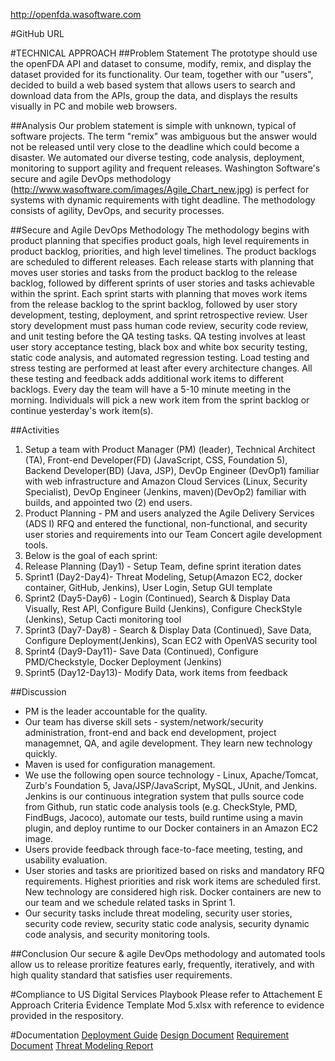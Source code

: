 http://openfda.wasoftware.com

#GitHub URL

#TECHNICAL APPROACH
##Problem Statement
   The prototype should use the openFDA API and dataset to consume, modify, remix, and display the dataset provided for its functionality. Our team, together with our "users", decided to build a web based system that allows users to search and download data from the APIs, group the data, and displays the results visually in PC and mobile web browsers. 

##Analysis
   Our problem statement is simple with unknown, typical of software projects. The term "remix" was ambiguous but the answer would not be released until very close to the deadline which could become a   disaster. We automated our diverse testing, code analysis, deployment, monitoring to support agility and frequent releases. Washington Software's secure and agile DevOps methodology (http://www.wasoftware.com/images/Agile_Chart_new.jpg) is perfect for systems with dynamic requirements with tight deadline. The methodology consists of agility, DevOps, and security processes.

##Secure and Agile DevOps Methodology
   The methodology begins with product planning that specifies product goals, high level requirements in product backlog, priorities, and high level timelines. The product backlogs are scheduled to different releases. Each release starts with planning that moves user stories and tasks from the product backlog to the release backlog, followed by different sprints of user stories and tasks achievable within the sprint. Each sprint starts with planning that moves work items from the release backlog to the sprint backlog, followed by user story development, testing, deployment, and sprint retrospective review. User story development must pass human code review, security code review, and unit testing before the QA testing tasks. QA testing involves at least user story acceptance testing, black box and white box security testing, static code analysis, and automated regression testing. Load testing and stress testing are performed at least after every architecture changes. All these testing and feedback adds additional work items to different backlogs. Every day the team will have a 5-10   minute meeting in the morning. Individuals will pick a new work item from the sprint backlog or continue yesterday's work item(s). 

##Activities
1. Setup a team with Product Manager (PM) (leader),  Technical Architect (TA), Front-end Developer(FD) (JavaScript, CSS, Foundation 5), Backend Developer(BD) (Java, JSP), DevOp Engineer (DevOp1) familiar with web infrastructure and Amazon Cloud Services (Linux, Security Specialist), DevOp Engineer (Jenkins, maven)(DevOp2) familiar with builds, and appointed two (2) end users.
2. Product Planning - PM and users analyzed the Agile Delivery Services (ADS I) RFQ and entered the functional, non-functional, and security user stories and requirements into our Team Concert agile development tools.
3. Below is the goal of each sprint:
  1. Release Planning (Day1) - Setup Team, define sprint iteration dates
  2. Sprint1 (Day2-Day4)- Threat Modeling, Setup(Amazon EC2, docker container, GitHub, Jenkins), User Login, Setup GUI template
  3. Sprint2 (Day5-Day6) - Login (Continued), Search & Display Data Visually, Rest API,  Configure Build (Jenkins), Configure CheckStyle (Jenkins), Setup Cacti monitoring tool
  4. Sprint3 (Day7-Day8) - Search & Display Data (Continued), Save Data, Configure Deployment(Jenkins), Scan EC2 with OpenVAS security tool
  5. Sprint4 (Day9-Day11)- Save Data (Continued), Configure PMD/Checkstyle, Docker Deployment (Jenkins)
  6. Sprint5 (Day12-Day13)- Modify Data, work items from feedback

##Discussion
* PM is the leader accountable for the quality. 
* Our team has diverse skill sets - system/network/security administration, front-end and back end development, project managemnet, QA, and agile development. They learn new technology quickly.
* Maven is used for configuration management.  
* We use the following open source technology - Linux, Apache/Tomcat, Zurb's Foundation 5, Java/JSP/JavaScript, MySQL, JUnit, and Jenkins. Jenkins is our continuous integration system that pulls source code from Github, run static code analysis tools (e.g. CheckStyle, PMD, FindBugs, Jacoco), automate our tests, build runtime using a mavin plugin, and deploy runtime to our Docker containers in an Amazon EC2 image. 
* Users provide feedback through face-to-face meeting, testing, and usability evaluation.  
* User stories and tasks are prioritized based on risks and mandatory RFQ requirements. Highest priorities and risk work items are scheduled first. New technology are considered high risk. Docker containers are new to our team and we schedule related tasks in Sprint 1.   
* Our security tasks include threat modeling, security user stories, security code review, security static code analysis, security dynamic code analysis, and security monitoring tools.

##Conclusion
Our secure & agile DevOps methodology and automated tools allow us to release proritize features early, frequently, iteratively, and with high quality standard that satisfies user requirements.

#Compliance to US Digital Services Playbook
Please refer to Attachement E Approach Criteria Evidence Template Mod 5.xlsx with reference to evidence provided in the respository.

#Documentation
[Deployment Guide](https://github.com/washingtonsoftware/openFDA/blob/master/documents/Deployment_guide.docx)
[Design Document](https://github.com/washingtonsoftware/openFDA/blob/master/documents/OpenFDA%20Prototype%20Design%20Document.docx)
[Requirement Document](https://github.com/washingtonsoftware/openFDA/blob/master/documents/OpenFDA%20Prototype%20Requirement%20Report.pdf)
[Threat Modeling Report](https://github.com/washingtonsoftware/openFDA/blob/master/documents/OpenFDA%20Threat%20Modeling%20Report.pdf)

